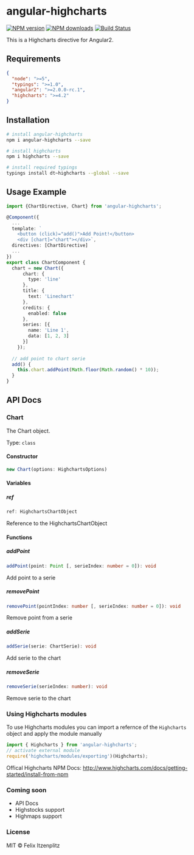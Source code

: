 # angular-highcharts

[![NPM version][npm-image]][npm-url]
[![NPM downloads][downloads-image]][downloads-url]
[![Build Status][build-image]][build-url]

This is a Highcharts directive for Angular2.

## Requirements
```json
{
  "node": ">=5",
  "typings": ">=1.0",
  "angular2": ">=2.0.0-rc.1",
  "highcharts": ">=4.2"
}
```

## Installation
```bash
# install angular-highcharts
npm i angular-highcharts --save

# install highcharts
npm i highcharts --save

# install required typings
typings install dt~highcharts --global --save
```

## Usage Example
```typescript
import {ChartDirective, Chart} from 'angular-highcharts';

@Component({
  ...
  template: `
    <button (click)="add()">Add Point!</button>
    <div [chart]="chart"></div>`,
  directives: [ChartDirective]
  ...
})
export class ChartComponent {
  chart = new Chart({
      chart: {
        type: 'line'
      },
      title: {
        text: 'Linechart'
      },
      credits: {
        enabled: false
      },
      series: [{
        name: 'Line 1',
        data: [1, 2, 3]
      }]
    });
  
  // add point to chart serie
  add() {
    this.chart.addPoint(Math.floor(Math.random() * 10));
  }
}
```

## API Docs

### Chart

The Chart object.

Type: `class`

#### Constructor
```typescript
new Chart(options: HighchartsOptions)
```

#### Variables
##### ref
```typescript
ref: HighchartsChartObject
```
Reference to the HighchartsChartObject

#### Functions
##### addPoint
```typescript
addPoint(point: Point [, serieIndex: number = 0]): void
```
Add point to a serie

##### removePoint
```typescript
removePoint(pointIndex: number [, serieIndex: number = 0]): void
```
Remove point from a serie

##### addSerie
```typescript
addSerie(serie: ChartSerie): void
```
Add serie to the chart

##### removeSerie
```typescript
removeSerie(serieIndex: number): void
```
Remove serie to the chart

### Using Highcharts modules
To use Highcharts modules you can import a refernce of the `Highcharts` object and apply the module manually

```typescript
import { Highcharts } from 'angular-highcharts';
// activate external module
require('highcharts/modules/exporting')(Highcharts);
```

Offical Highcharts NPM Docs: http://www.highcharts.com/docs/getting-started/install-from-npm

### Coming soon
* API Docs
* Highstocks support
* Highmaps support

### License
MIT © Felix Itzenplitz

[npm-image]: https://img.shields.io/npm/v/angular-highcharts.svg
[npm-url]: https://npmjs.org/package/angular-highcharts
[downloads-image]: https://img.shields.io/npm/dt/angular-highcharts.svg
[downloads-url]: https://npmjs.org/package/angular-highcharts
[build-image]: https://travis-ci.org/cebor/angular-highcharts.svg?branch=master
[build-url]: https://travis-ci.org/cebor/angular-highcharts
